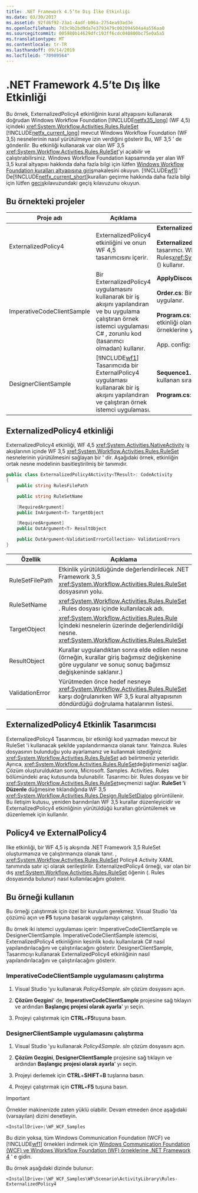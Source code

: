```yaml
---
title: .NET Framework 4.5’te Dış İlke Etkinliği
ms.date: 03/30/2017
ms.assetid: 92fd6f92-23a1-4adf-b96a-2754ea93ad3e
ms.openlocfilehash: 7d3c9b2bd9da7e3793479c002094504a4a556aa0
ms.sourcegitcommit: 005980b14629dfc193ff6cdc040800bc75e0a5a5
ms.translationtype: MT
ms.contentlocale: tr-TR
ms.lasthandoff: 09/14/2019
ms.locfileid: "70989564"
---
```

# <a name="externalized-policy-activity-in-net-framework-45"></a>.NET Framework 4.5’te Dış İlke Etkinliği

Bu örnek, ExternalizedPolicy4 etkinliğinin kural altyapısını kullanarak doğrudan Windows Workflow Foundation [!INCLUDE[netfx35_long](../../../../includes/netfx35-long-md.md)] (WF 4,5) içindeki <xref:System.Workflow.Activities.Rules.RuleSet> [!INCLUDE[netfx_current_long](../../../../includes/netfx-current-long-md.md)] mevcut Windows Workflow Foundation (WF 3,5) nesnelerinin nasıl yürütülmeye izin verdiğini gösterir Bu, WF 3,5 ' de gönderilir. Bu etkinliği kullanarak var olan WF 3,5 <xref:System.Workflow.Activities.Rules.RuleSet>'yi açabilir ve çalıştırabilirsiniz. Windows Workflow Foundation kapsamında yer alan WF 3,5 kural altyapısı hakkında daha fazla bilgi için lütfen [Windows Workflow Foundation kuralları altyapısına giriş](https://go.microsoft.com/fwlink/?LinkId=166079)makalesini okuyun. [!INCLUDE[wf1](../../../../includes/wf1-md.md)] ' De[!INCLUDE[netfx_current_short](../../../../includes/netfx-current-short-md.md)]kuralları geçirme hakkında daha fazla bilgi için lütfen [geçiş](../migration-guidance.md)kılavuzundaki geçiş kılavuzunu okuyun.

## <a name="projects-in-this-sample"></a>Bu örnekteki projeler

|Proje adı|Açıklama|Ana dosyalar|
|-|-|-|
|ExternalizedPolicy4|ExternalizedPolicy4 etkinliğini ve onun WF 4,5 tasarımcısını içerir.|**ExternalizedPolicy4.cs**: etkinlik tanımı.<br /><br /> **ExternalizedPolicy4Designer. xaml**: ExternalizedPolicy4 etkinliği için özel tasarımcı. WF 3,5 kural altyapısından Rules<xref:System.Workflow.Activities.Rules.Design.RuleSetDialog>düzenleyicisini () kullanır.|
|ImperativeCodeClientSample|Bir ExternalizedPolicy4 uygulamasını kullanarak bir iş akışını yapılandıran ve bu uygulama çalıştıran örnek istemci uygulaması C# , zorunlu kod (tasarımcı olmadan) kullanır.|**ApplyDiscount. Rules**: Kural tanımlarına [!INCLUDE[wf1](../../../../includes/wf1-md.md)] sahip dosya.<br /><br /> **Order.cs**: Bir müşteri siparişini temsil eden tür. Kurallar bu türden nesnelere uygulanır.<br /><br /> **Program.cs**: ApplyDiscount içinde tanımlanan kuralları uygulamak için Policy4 etkinliği olan bir iş akışını yapılandırır ve çalıştırır. sıralama nesnelerinin örneklerine yönelik kurallar.<br /><br /> App. config: Kural dosyasının yolunu içeren yapılandırma dosyası.|
|DesignerClientSample|[!INCLUDE[wf1](../../../../includes/wf1-md.md)] Tasarımcıda bir ExternalPolicy4 uygulaması kullanarak bir iş akışını yapılandıran ve çalıştıran örnek istemci uygulaması.|**Sequence1. xaml**: Kural değerlendirmesi gerçekleştirmek için Policy4 etkinliğini kullanan sıralı iş akışı.<br /><br /> **Program.cs**: Sequence1. xaml içinde tanımlanan iş akışı örneğini çalıştırır.|

## <a name="the-externalizedpolicy4-activity"></a>ExternalizedPolicy4 etkinliği

ExternalizedPolicy4 etkinliği, WF 4,5 <xref:System.Activities.NativeActivity> iş akışlarının içinde WF 3,5 <xref:System.Workflow.Activities.Rules.RuleSet> nesnelerinin yürütülmesini sağlayan bir ' dir. Aşağıdaki örnek, etkinliğin ortak nesne modelinin basitleştirilmiş bir tanımıdır.

```csharp
public class ExternalizedPolicy4Activity<TResult>: CodeActivity
{
    public string RulesFilePath

    public string RuleSetName

    [RequiredArgument]
    public InArgument<T> TargetObject

    [RequiredArgument]
    public OutArgument<T> ResultObject

    public OutArgument<ValidationErrorCollection> ValidationErrors
}
```

|Özellik|Açıklama|
|-|-|
|RuleSetFilePath|Etkinlik yürütüldüğünde değerlendirilecek .NET Framework 3,5 <xref:System.Workflow.Activities.Rules.RuleSet> dosyasının yolu.|
|RuleSetName|<xref:System.Workflow.Activities.Rules.RuleSet> . Rules dosyası içinde kullanılacak adı.|
|TargetObject|<xref:System.Workflow.Activities.Rules.Rule> İçindeki nesnelerin üzerinde değerlendirildiği nesne. <xref:System.Workflow.Activities.Rules.RuleSet>|
|ResultObject|Kurallar uygulandıktan sonra elde edilen nesne (örneğin, kurallar giriş bağımsız değişkenine göre uygulanır ve sonuç sonuç bağımsız değişkeninde saklanır.)|
|ValidationError|Yürütmeden önce hedef nesneye <xref:System.Workflow.Activities.Rules.RuleSet> karşı doğrulanırken WF 3,5 kural altyapısının döndürdüğü doğrulama hatalarının listesi.|

## <a name="externalizedpolicy4-activity-designer"></a>ExternalizedPolicy4 Etkinlik Tasarımcısı

ExternalizedPolicy4 Tasarımcısı, bir etkinliği kod yazmadan mevcut bir RuleSet 'i kullanacak şekilde yapılandırmanıza olanak tanır. Yalnızca. Rules dosyasının bulunduğu yolu ayarlamanız ve kullanmak istediğiniz <xref:System.Workflow.Activities.Rules.RuleSet> adı belirtmeniz yeterlidir. Ayrıca, <xref:System.Workflow.Activities.Rules.RuleSet>değiştirmenizi sağlar. Çözüm oluşturulduktan sonra, Microsoft. Samples. Activities. Rules bölümündeki araç kutusunda bulunabilir. Tasarımcı bir. Rules dosyası ve bir <xref:System.Workflow.Activities.Rules.RuleSet>seçmenizi sağlar. **RuleSet 'i Düzenle** düğmesine tıklandığında WF 3,5 <xref:System.Workflow.Activities.Rules.Design.RuleSetDialog> görüntülenir. Bu iletişim kutusu, yeniden barındırılan WF 3,5 kurallar düzenleyicidir ve ExternalizedPolicy4 etkinliğinin yürütüldüğü kuralları görüntülemek ve düzenlemek için kullanılır.

## <a name="policy4-and-externalpolicy4"></a>Policy4 ve ExternalPolicy4

Ilke etkinliği, bir WF 4,5 iş akışında .NET Framework 3,5 RuleSet oluşturmanıza ve çalıştırmanıza olanak tanır. , <xref:System.Workflow.Activities.Rules.RuleSet> Policy4 Activity XAML tanımında satır içi olarak serileştirilir. ExternalizedPolicy4 örneği, var olan bir dış <xref:System.Workflow.Activities.Rules.RuleSet> öğenin (. Rules dosyasında bulunur) nasıl kullanılacağını gösterir.

## <a name="use-this-sample"></a>Bu örneği kullanın

Bu örneği çalıştırmak için özel bir kurulum gerekmez. Visual Studio 'da çözümü açın ve **F5** tuşuna basarak uygulamayı çalıştırın.

Bu örnek iki istemci uygulaması içerir: ImperativeCodeClientSample ve DesignerClientSample. ImperativeCodeClientSample istemcisi, ExternalizedPolicy4 etkinliğinin kesinlik kodu kullanılarak C# nasıl yapılandırılacağını ve çalıştırılacağını gösterir. DesignerClientSample, Tasarımcıyı kullanarak ExternalizedPolicy4 etkinliğinin nasıl yapılandırılacağını ve çalıştırılacağını gösterir.

### <a name="run-the-imperativecodeclientsample-application"></a>ImperativeCodeClientSample uygulamasını çalıştırma

1. Visual Studio 'yu kullanarak *Policy4Sample. sln* çözüm dosyasını açın.

2. **Çözüm Gezgini**' de, **ImperativeCodeClientSample** projesine sağ tıklayın ve ardından **Başlangıç projesi olarak ayarla**' yı seçin.

3. Projeyi çalıştırmak için **CTRL**+**F5**tuşuna basın.

### <a name="run-the-designerclientsample-application"></a>DesignerClientSample uygulamasını çalıştırma

1. Visual Studio 'yu kullanarak *Policy4Sample. sln* çözüm dosyasını açın.

2. **Çözüm Gezgini**, **DesignerClientSample** projesine sağ tıklayın ve ardından **Başlangıç projesi olarak ayarla**' yı seçin.

3. Projeyi derlemek için **CTRL**+**SHIFT**+**B** tuşlarına basın.

4. Projeyi çalıştırmak için **CTRL**+**F5** tuşuna basın.

> [!IMPORTANT]
> Örnekler makinenizde zaten yüklü olabilir. Devam etmeden önce aşağıdaki (varsayılan) dizini denetleyin.
>
> `<InstallDrive>:\WF_WCF_Samples`
>
> Bu dizin yoksa, tüm Windows Communication Foundation (WCF) ve [!INCLUDE[wf1](../../../../includes/wf1-md.md)] örnekleri indirmek için [Windows Communication Foundation (WCF) ve Windows Workflow Foundation (WF) örneklerine .NET Framework 4](https://go.microsoft.com/fwlink/?LinkId=150780) ' e gidin.
>
> Bu örnek aşağıdaki dizinde bulunur:
>
> `<InstallDrive>:\WF_WCF_Samples\WF\Scenario\ActivityLibrary\Rules-ExternalizedPolicy4`
